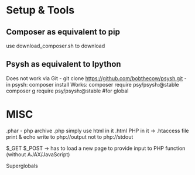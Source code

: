 # Setup & Tools
## Composer as equivalent to pip
use download_composer.sh to download
## Psysh as equivalent to Ipython
Does not work via Git
    - git clone https://github.com/bobthecow/psysh.git
    - in psysh: composer install
Works:
composer require psy/psysh:@stable
composer g require psy/psysh:@stable #for global

# MISC
.phar - php archive
.php simply use html in it
.html PHP in it -> .htaccess file
print & echo write to php://output not to php://stdout

$_GET
$_POST -> has to load a new page to provide input to PHP function (without AJAX/JavaScript)


Superglobals
